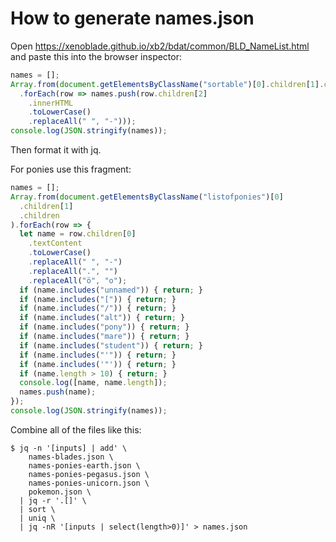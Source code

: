 # How to generate names.json

Open https://xenoblade.github.io/xb2/bdat/common/BLD_NameList.html and paste
this into the browser inspector:

```js
names = [];
Array.from(document.getElementsByClassName("sortable")[0].children[1].children)
  .forEach(row => names.push(row.children[2]
    .innerHTML
    .toLowerCase()
    .replaceAll(" ", "-")));
console.log(JSON.stringify(names));
```

Then format it with jq.

For ponies use this fragment:

```javascript
names = [];
Array.from(document.getElementsByClassName("listofponies")[0]
  .children[1]
  .children
).forEach(row => {
  let name = row.children[0]
    .textContent
    .toLowerCase()
    .replaceAll(" ", "-")
    .replaceAll(".", "")
    .replaceAll("ö", "o");
  if (name.includes("unnamed")) { return; }
  if (name.includes("[")) { return; }
  if (name.includes("/")) { return; }
  if (name.includes("alt")) { return; }
  if (name.includes("pony")) { return; }
  if (name.includes("mare")) { return; }
  if (name.includes("student")) { return; }
  if (name.includes("'")) { return; }
  if (name.includes('"')) { return; }
  if (name.length > 10) { return; }
  console.log([name, name.length]);
  names.push(name);
});
console.log(JSON.stringify(names));
```

Combine all of the files like this:

```console
$ jq -n '[inputs] | add' \
    names-blades.json \
    names-ponies-earth.json \
    names-ponies-pegasus.json \
    names-ponies-unicorn.json \
    pokemon.json \
  | jq -r '.[]' \
  | sort \
  | uniq \
  | jq -nR '[inputs | select(length>0)]' > names.json
```
